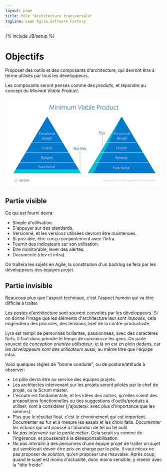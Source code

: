 ```yaml
---
layout: page
title: Pôle "Architecture transversale"
tagline: Lean Agile Software Factory
---
```

{% include JB/setup %}

# Objectifs

Proposer des outils et des composants d'architecture,
qui devront être à terme utilisés par tous les développeurs.

Les composants seront pensés comme des *produits*, et répondre au concept du *Minimal Viable Product*.

![MVP](mvp.png)

## Partie visible

Ce qui est fourni devra:
- Simple d'utilisation.
- S'appuyer sur des standards.
- Versionné, et les versions utilisées devront être maintenues.
- Si possible, être conçu conjointement avec l'infra.
- Fournir des indicateurs sur son utilisation.
- Etre monitorable, lever des alertes.
- Documenté (dev et infra).

On traîtera les sujets en Agile, la constitution d'un backlog se fera par les
développeurs des équipes projet.

## Partie invisible

Beaucoup plus que l'aspect techniaue, c'est l'aspect *humain* qui va être
difficile à traîter.

Les postes d'architecture sont souvent convoités par les développeurs.
Si on donne l'image que les éléments d'architecture leur sont *imposés*,
cela engendrera des jalousies, des tensions, bref de la contre-productivité.

Lyra est rempli de personnes brillantes, passionnées, avec des caractères forts.
Il faut donc prendre le temps de *convaincre* les gens. On parle souvent de
*conception orientée utilisateur*, et là on est en plein dedans, car
*les développeurs sont des utilisateurs* aussi, au même titre que l'équipe infra.

Voici quelques règles de "bonne conduite", ou de posture/attitude à observer:
- Le pôle devra être au service des équipes projets.
- Les architectes intervenant sur les projets seront pilotés
par le chef de projet, ou le Scrum master.
- L'écoute est fondamentale, et les idées des autres, qu'elles soient des
propositions fonctionnelles ou des suggestions d'outils/produits à utiliser,
sont à considérer (j'ajouterai: avec plus d'importance que les siennes).
- Plus que le résultat final, c'est le cheminement qui est important.
Documenter au fur et à mesure les essais et les choix faits.
*Documenter les échecs* qui ont poussé à l'abandon de tel ou tel outil.
- *Ne pas intervenir sur la partie métier*. Cela serait vu comme de l'ingérance,
et pousserait à la déresponsabilisation.
- *Ne pas interdire* à des personnes d'une équipe projet de traîter un sujet
qui semblerait devoir être pris en charge par le pôle.
Il vaut mieux ne pas proposer de solution, qu'en proposer une mauvaise.
Après coup, quand le sujet est moins d'actualité, donc moins sensible, y revenir
avec la "tête froide".
